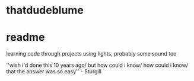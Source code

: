# thatdudeblume
# readme

learning code through projects using lights, probably some sound too

''wish i'd done this 10 years ago/ but how could i know/ how could i know/ that the answer was so easy'' - Sturgill
